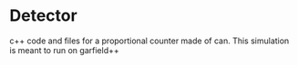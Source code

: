 # Detector
c++ code and files for a proportional counter made of can.
This simulation is meant to run on garfield++ 
